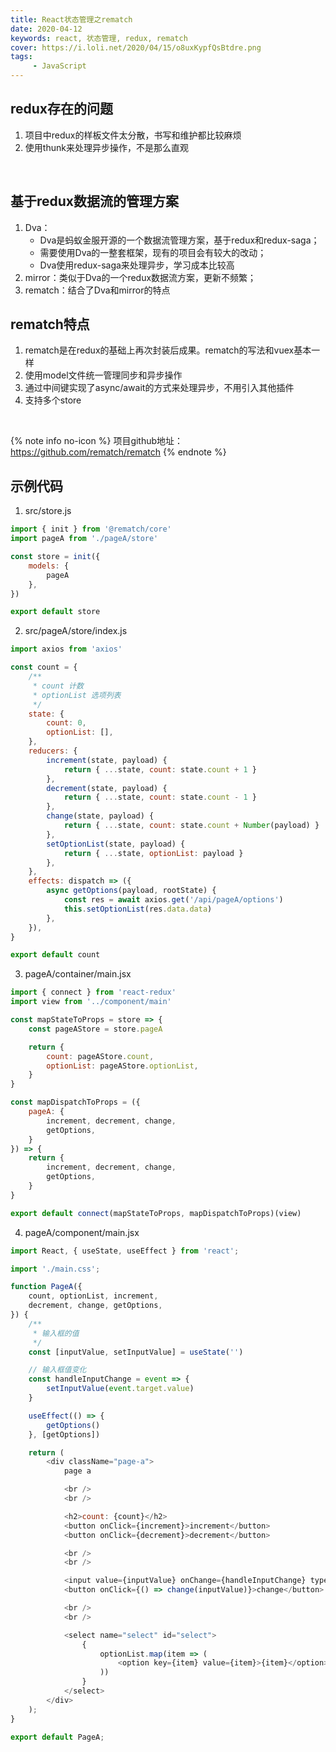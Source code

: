 ```yaml
---
title: React状态管理之rematch
date: 2020-04-12
keywords: react, 状态管理, redux, rematch
cover: https://i.loli.net/2020/04/15/o8uxKypfQsBtdre.png
tags:
     - JavaScript
---
```



## redux存在的问题

1. 项目中redux的样板文件太分散，书写和维护都比较麻烦
2. 使用thunk来处理异步操作，不是那么直观

<br/>


## 基于redux数据流的管理方案

1. Dva：
    - Dva是蚂蚁金服开源的一个数据流管理方案，基于redux和redux-saga；
    - 需要使用Dva的一整套框架，现有的项目会有较大的改动；
    - Dva使用redux-saga来处理异步，学习成本比较高
2. mirror：类似于Dva的一个redux数据流方案，更新不频繁；
3. rematch：结合了Dva和mirror的特点


## rematch特点

1. rematch是在redux的基础上再次封装后成果。rematch的写法和vuex基本一样
2. 使用model文件统一管理同步和异步操作
3. 通过中间键实现了async/await的方式来处理异步，不用引入其他插件
4. 支持多个store

<br/>


{% note info no-icon %}
项目github地址：https://github.com/rematch/rematch
{% endnote %}


## 示例代码

1. src/store.js
```JavaScript
import { init } from '@rematch/core'
import pageA from './pageA/store'

const store = init({
    models: { 
        pageA 
    },
})

export default store
```

2. src/pageA/store/index.js
```JavaScript
import axios from 'axios'

const count = {
    /**
     * count 计数
     * optionList 选项列表
     */
    state: {
        count: 0,
        optionList: [],
    },
    reducers: {
        increment(state, payload) {
            return { ...state, count: state.count + 1 }
        },
        decrement(state, payload) {
            return { ...state, count: state.count - 1 }
        },
        change(state, payload) {
            return { ...state, count: state.count + Number(payload) }
        },
        setOptionList(state, payload) {
            return { ...state, optionList: payload }
        },
    },
    effects: dispatch => ({
        async getOptions(payload, rootState) {
            const res = await axios.get('/api/pageA/options')
            this.setOptionList(res.data.data)
        },
    }),
}

export default count
```

3. pageA/container/main.jsx
```JavaScript
import { connect } from 'react-redux'
import view from '../component/main'

const mapStateToProps = store => {
    const pageAStore = store.pageA

    return {
        count: pageAStore.count,
        optionList: pageAStore.optionList,
    }
}

const mapDispatchToProps = ({ 
    pageA: { 
        increment, decrement, change,
        getOptions,
    }
}) => {
    return {
        increment, decrement, change,
        getOptions,
    }
}

export default connect(mapStateToProps, mapDispatchToProps)(view)
```

4. pageA/component/main.jsx
```JavaScript
import React, { useState, useEffect } from 'react';

import './main.css';

function PageA({
    count, optionList, increment,
    decrement, change, getOptions,
}) {
    /**
     * 输入框的值
     */
    const [inputValue, setInputValue] = useState('')

    // 输入框值变化
    const handleInputChange = event => {
        setInputValue(event.target.value)
    }

    useEffect(() => {
        getOptions()
    }, [getOptions])

    return (
        <div className="page-a">
            page a

            <br />
            <br />

            <h2>count: {count}</h2>
            <button onClick={increment}>increment</button>
            <button onClick={decrement}>decrement</button>

            <br />
            <br />

            <input value={inputValue} onChange={handleInputChange} type="text" />
            <button onClick={() => change(inputValue)}>change</button>

            <br />
            <br />

            <select name="select" id="select">
                {
                    optionList.map(item => (
                        <option key={item} value={item}>{item}</option>
                    ))
                }
            </select>
        </div>
    );
}

export default PageA;
```

<br/>